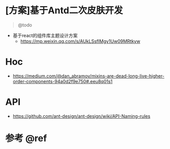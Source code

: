 # [方案]基于Antd二次皮肤开发

> @todo

- 基于react的组件库主题设计方案
  - https://mp.weixin.qq.com/s/AUkLSsfIMgy1Uw09MRtkyw

# Hoc

- https://medium.com/@dan_abramov/mixins-are-dead-long-live-higher-order-components-94a0d2f9e750#.eeu8q01s1

# API 

- https://github.com/ant-design/ant-design/wiki/API-Naming-rules

# 参考 @ref

